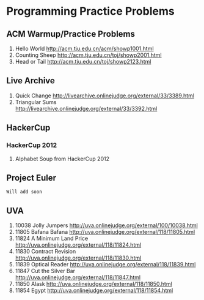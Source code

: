 # Programming Practice Problems #

## ACM Warmup/Practice Problems ##

1. Hello World http://acm.tju.edu.cn/acm/showp1001.html
2. Counting Sheep http://acm.tju.edu.cn/toj/showp2001.html
3. Head or Tail http://acm.tju.edu.cn/toj/showp2123.html

## Live Archive ##

1. Quick Change http://livearchive.onlinejudge.org/external/33/3389.html
2. Triangular Sums http://livearchive.onlinejudge.org/external/33/3392.html

## HackerCup ##
### HackerCup 2012 ###
1. Alphabet Soup from HackerCup 2012

## Project Euler ##

    Will add soon

## UVA ##
1. 10038 Jolly Jumpers http://uva.onlinejudge.org/external/100/10038.html
2. 11805 Bafana Bafana http://uva.onlinejudge.org/external/118/11805.html
3. 11824 A Minimum Land Price http://uva.onlinejudge.org/external/118/11824.html
4. 11830 Contract Revision http://uva.onlinejudge.org/external/118/11830.html
5. 11839 Optical Reader http://uva.onlinejudge.org/external/118/11839.html
6. 11847 Cut the Silver Bar http://uva.onlinejudge.org/external/118/11847.html
7. 11850 Alask http://uva.onlinejudge.org/external/118/11850.html
8. 11854 Egypt http://uva.onlinejudge.org/external/118/11854.html